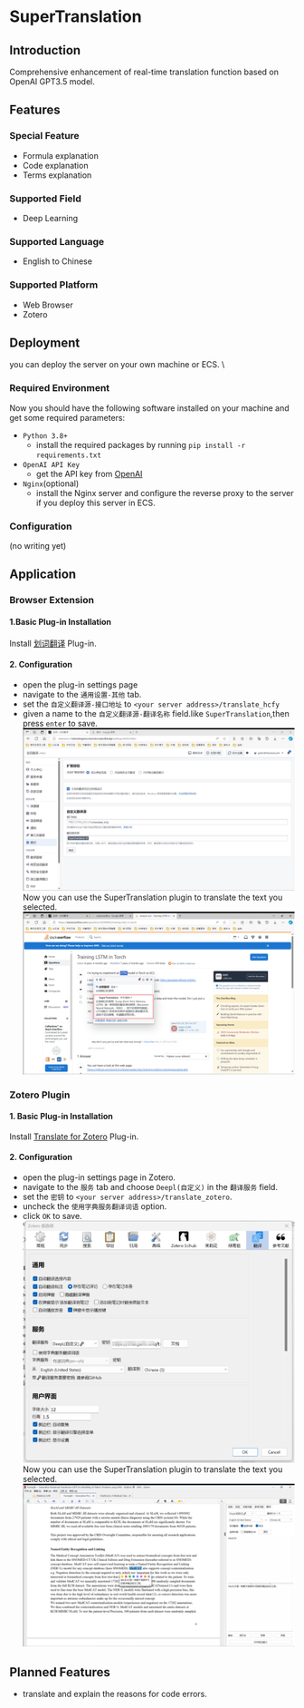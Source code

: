 # SuperTranslation

## Introduction

Comprehensive enhancement of real-time translation function based on OpenAI GPT3.5 model.

## Features

### Special Feature

- Formula explanation
- Code explanation
- Terms explanation

### Supported Field

- Deep Learning

### Supported Language

- English to Chinese

### Supported Platform
- Web Browser
- Zotero
## Deployment
you can deploy the server on your own machine or ECS. \
### Required Environment
Now you should have the following software installed on your machine and get some required parameters:
- `Python 3.8+`
  - install the required packages by running `pip install -r requirements.txt`
- `OpenAI API Key`
  - get the API key from [OpenAI](https://platform.openai.com/api-keys)
- `Nginx`(optional)
  - install the Nginx server and configure the reverse proxy to the server if you deploy this server in ECS.
### Configuration
(no writing yet)
## Application
### Browser Extension
#### 1.Basic Plug-in Installation
Install [划词翻译](https://hcfy.app/) Plug-in.
#### 2. Configuration
- open the plug-in settings page
- navigate to the `通用设置-其他` tab.
- set the `自定义翻译源-接口地址` to `<your server address>/translate_hcfy`
- given a name to the `自定义翻译源-翻译名称` field.like `SuperTranslation`,then press `enter` to save.\
![hcfg_config](resources/readme_hcfg_config.png)\
Now you can use the SuperTranslation plugin to translate the text you selected.\
![hcfy_show](resources/readme_hcfy_show.png)
### Zotero Plugin
#### 1. Basic Plug-in Installation
Install [Translate for Zotero](https://github.com/windingwind/zotero-pdf-translate) Plug-in.
#### 2. Configuration
- open the plug-in settings page in Zotero.
- navigate to the `服务` tab and choose `Deepl(自定义)` in the `翻译服务` field.
- set the `密钥` to `<your server address>/translate_zotero`.
- uncheck the `使用字典服务翻译词语` option.
- click `OK` to save.\
![zotero_config](resources/readme_zotero_config.png)\
Now you can use the SuperTranslation plugin to translate the text you selected.\
![zotero_show](resources/readme_zotero_show.png)

## Planned Features
- translate and explain the reasons for code errors.